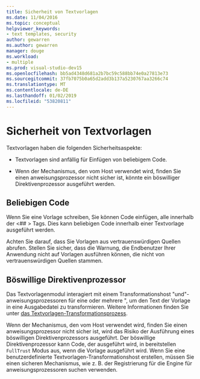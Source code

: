 ```yaml
---
title: Sicherheit von Textvorlagen
ms.date: 11/04/2016
ms.topic: conceptual
helpviewer_keywords:
- text templates, security
author: gewarren
ms.author: gewarren
manager: douge
ms.workload:
- multiple
ms.prod: visual-studio-dev15
ms.openlocfilehash: bb5ad4348d681a2b7bc59c588bb74e0a27813e73
ms.sourcegitcommit: 37fb7075b0a65d2add3b137a5230767aa3266c74
ms.translationtype: MT
ms.contentlocale: de-DE
ms.lasthandoff: 01/02/2019
ms.locfileid: "53820811"
---
```

# <a name="security-of-text-templates"></a>Sicherheit von Textvorlagen
Textvorlagen haben die folgenden Sicherheitsaspekte:

-   Textvorlagen sind anfällig für Einfügen von beliebigem Code.

-   Wenn der Mechanismus, den vom Host verwendet wird, finden Sie einen anweisungsprozessor nicht sicher ist, könnte ein böswilliger Direktivenprozessor ausgeführt werden.

## <a name="arbitrary-code"></a>Beliebigen Code
 Wenn Sie eine Vorlage schreiben, Sie können Code einfügen, alle innerhalb der \<## > Tags. Dies kann beliebigen Code innerhalb einer Textvorlage ausgeführt werden.

 Achten Sie darauf, dass Sie Vorlagen aus vertrauenswürdigen Quellen abrufen. Stellen Sie sicher, dass die Warnung, die Endbenutzer Ihrer Anwendung nicht auf Vorlagen ausführen können, die nicht von vertrauenswürdigen Quellen stammen.

## <a name="malicious-directive-processor"></a>Böswillige Direktivenprozessor
 Das Textvorlagenmodul interagiert mit einem Transformationshost "und"-anweisungsprozessoren für eine oder mehrere ", um den Text der Vorlage in eine Ausgabedatei zu transformieren. Weitere Informationen finden Sie unter [das Textvorlagen-Transformationsprozess](../modeling/the-text-template-transformation-process.md).

 Wenn der Mechanismus, den vom Host verwendet wird, finden Sie einen anweisungsprozessor nicht sicher ist, wird das Risiko der Ausführung eines böswilligen Direktivenprozessors ausgeführt. Der böswillige Direktivenprozessor kann Code, der ausgeführt wird, in bereitstellen `FullTrust` Modus aus, wenn die Vorlage ausgeführt wird. Wenn Sie eine benutzerdefinierte Textvorlagen-Transformationshost erstellen, müssen Sie einen sicheren Mechanismus, wie z. B. der Registrierung für die Engine für anweisungsprozessoren suchen verwenden.